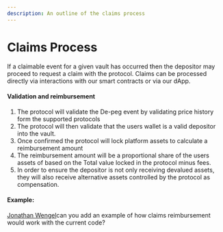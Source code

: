 ```yaml
---
description: An outline of the claims process
---
```


# Claims Process

If a claimable event for a given vault has occurred then the depositor may proceed to request a claim with the protocol. Claims can be processed directly via interactions with our smart contracts or via our dApp.&#x20;

#### Validation and reimbursement&#x20;

1. The protocol will validate the De-peg event by validating price history form the supported protocols
2. The protocol will then validate that the users wallet is a valid depositor into the vault.&#x20;
3. Once confirmed the protocol will lock platform assets to calculate a reimbursement amount
4. The reimbursement amount will be a proportional share of the users assets of based on the Total value locked in the protocol minus fees.&#x20;
5. In order to ensure the depositor is not only receiving devalued assets, they will also receive alternative assets controlled by the protocol as compensation.&#x20;

#### Example:&#x20;

[Jonathan Wengel](https://app.gitbook.com/u/LwUf0NCikmVsDn5fTZtrEQKyDCY2 "mention")can you add an example of how claims reimbursement would work with the current code?
